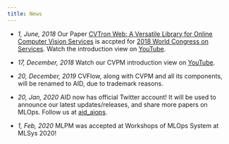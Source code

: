 ```yaml
---
title: News
---
```


* *1, June, 2018* Our Paper [CVTron Web: A Versatile Library for Online Computer Vision Services](https://unarxiv.github.io/assets/papers/cvtron-web.pdf) is accpted for [2018 World Congress on Services](http://www.servicescongress.org/2018/). Watch the introduction view on [YouTube](https://www.youtube.com/watch?v=5_dFvC_eOW0).

* *17, December, 2018* Watch our CVPM introduction view on [YouTube](https://www.youtube.com/watch?v=0TU28hkx7KE).

* *20, December, 2019* CVFlow, along with CVPM and all its components, will be renamed to AID, due to trademark reasons.

* *20, Jan, 2020* AID now has official Twitter account! It will be used to announce our latest updates/releases, and share more papers on MLOps. Follow us at [aid_aiops](https://twitter.com/aid_aiops).

* *1, Feb, 2020* MLPM was accepted at Workshops of MLOps System at MLSys 2020!